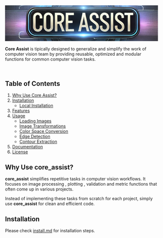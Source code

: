 <div align="center">

![Core Assist](assets/core_assist.png)

</div>

**Core Assist** is tipically designed to generalize and simplify the work of computer vision team by providing reusable, optimized and modular functions for common computer vision tasks.

<br/>

## Table of Contents

1. [Why Use Core Assist?](#why-use-core_assist)
2. [Installation](#installation)
   - [Local Installation](#local-installation)
3. [Features](#features)
4. [Usage](#usage)
   - [Loading Images](#loading-images)
   - [Image Transformations](#image-transformations)
   - [Color Space Conversion](#color-space-conversion)
   - [Edge Detection](#edge-detection)
   - [Contour Extraction](#contour-extraction)
5. [Documentation](#documentation)
6. [License](#license)

## Why Use core_assist?

**core_assist** simplifies repetitive tasks in computer vision workflows. It focuses on image processing  , plotting , validation and metric functions that often come up in various projects.

Instead of implementing these tasks from scratch for each project, simply use **core_assist** for clean and efficient code.

## Installation
Please check [install.md](install.md) for installation steps.